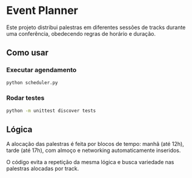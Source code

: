 # Event Planner

Este projeto distribui palestras em diferentes sessões de tracks durante uma conferência, obedecendo regras de horário e duração.

## Como usar

### Executar agendamento

```bash
python scheduler.py
```

### Rodar testes

```bash
python -m unittest discover tests
```

## Lógica

A alocação das palestras é feita por blocos de tempo: manhã (até 12h), tarde (até 17h), com almoço e networking automaticamente inseridos.

O código evita a repetição da mesma lógica e busca variedade nas palestras alocadas por track.
